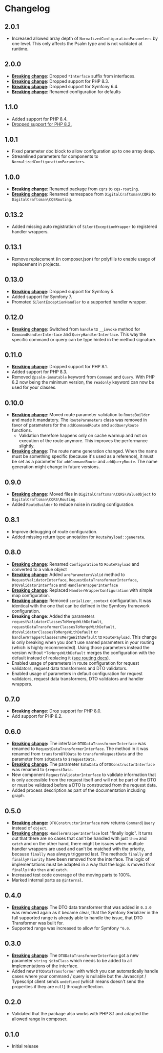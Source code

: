# Changelog

## 2.0.1

- Increased allowed array depth of `NormalizedConfigurationParameters` by one level. This only affects the Psalm type and is not validated at runtime.

## 2.0.0

- **[Breaking change](./UPGRADE.md#dropped-interface-suffix-from-interfaces)**: Dropped `*Interface` suffix from interfaces.
- **[Breaking change](./UPGRADE.md#dropped-support-for-php-83)**: Dropped support for PHP 8.3.
- **[Breaking change](./UPGRADE.md#dropped-support-for-symfony-64)**: Dropped support for Symfony 6.4.
- **[Breaking change](./UPGRADE.md#renamed-configuration-for-defaults)**: Renamed configuration for defaults

## 1.1.0

- Added support for PHP 8.4.
- [Dropped support for PHP 8.2.](./UPGRADE.md#dropped-support-for-php-82)

## 1.0.1

- Fixed parameter doc block to allow configuration up to one array deep.
- Streamlined parameters for components to `NormalizedConfigurationParameters`.

## 1.0.0

- **[Breaking change](./UPGRADE.md#renamed-package)**: Renamed package from `cqrs` to `cqs-routing`.
- **[Breaking change](./UPGRADE.md#renamed-namespace)**: Renamed namespace from `DigitalCraftsman\CQRS` to `DigitalCraftsman\CQSRouting`.

## 0.13.2

- Added missing auto registration of `SilentExceptionWrapper` to registered handler wrappers.

## 0.13.1

- Remove replacement (in composer.json) for polyfills to enable usage of replacement in projects.

## 0.13.0

- **[Breaking change](./UPGRADE.md#upgrade-to-at-least-symfony-64)**: Dropped support for Symfony 5.
- Added support for Symfony 7.
- Promoted `SilentExceptionHandler` to a supported handler wrapper.

## 0.12.0

- **[Breaking change](./UPGRADE.md#switched-handler-methods)**: Switched from `handle` to `__invoke` method for `CommandHandlerInterface` and `QueryHandlerInterface`. This way the specific command or query can be type hinted in the method signature.

## 0.11.0

- **[Breaking change](./UPGRADE.md#upgrade-to-at-least-php-82)**: Dropped support for PHP 8.1.
- Added support for PHP 8.3.
- Removed `@psalm-immutable` keyword from `Command` and `Query`. With PHP 8.2 now being the minimum version, the `readonly` keyword can now be used for your classes.

## 0.10.0

- **[Breaking change](./UPGRADE.md#moved-route-parameter-validation-to-routebuilder-and-made-it-mandatory)**: Moved route parameter validation to `RouteBuilder` and made it mandatory. The `RouteParameters` class was removed in favor of parameters for the `addCommandRoute` and `addQueryRoute` functions.
  - Validation therefore happens only on cache warmup and not on execution of the route anymore. This improves the performance slightly.
- **[Breaking change](./UPGRADE.md#the-route-name-generation-changed)**: The route name generation changed. When the name must be something specific (because it's used as a reference), it must be set as a parameter for `addCommandRoute` and `addQueryRoute`. The name generation might change in future versions. 

## 0.9.0

- **[Breaking change](./UPGRADE.md#moved-files-in-digitalcraftsmancqrsvalueobject-to-digitalcraftsmancqrsrouting)**: Moved files in `DigitalCraftsman\CQRS\ValueObject` to `DigitalCraftsman\CQRS\Routing`.
- Added `RouteBuilder` to reduce noise in routing configuration.

## 0.8.1

- Improve debugging of route configuration.
- Added missing return type annotation for `RoutePayload::generate`.

## 0.8.0

- **[Breaking change](./UPGRADE.md#renamed-configuration-to-routepayload-and-converted-to-a-value-object)**: Renamed `Configuration` to `RoutePayload` and converted to a value object
- **[Breaking change](./UPGRADE.md#new-method-for-requestvalidatorinterface-requestdatatransformerinterface-dtovalidatorinterface-and-handlerwrapperinterface)**: Added `areParametersValid` method to `RequestValidatorInterface`, `RequestDataTransformerInterface`, `DTOValidatorInterface` and `HandlerWrapperInterface`
- **[Breaking change](./UPGRADE.md#update-handler-wrapper-configuration)**: Replaced `HandlerWrapperConfiguration` with simple map configuration.
- **[Breaking change](./UPGRADE.md#removed-serializer_context-configuration)**: Removed `serializer_context` configuration. It was identical with the one that can be defined in the Symfony framework configuration.
- **Breaking change**: Added the parameters `requestValidatorClassesToMergeWithDefault`, `requestDataTransformerClassesToMergeWithDefault`, `dtoValidatorClassesToMergeWithDefault` or `handlerWrapperClassesToMergeWithDefault` to `RoutePayload`. This change is only breaking when you don't use named parameters in your routing (which is highly recommended). Using those parameters instead the version without `*ToMergeWithDefault` merges the configuration with the default instead of replacing it ([see routing docs](./docs/routing.md#merge-configuration-from-request-validators-request-data-transformers-dto-validators-and-handler-wrappers-with-default)).
- Enabled usage of parameters in route configuration for request validators, request data transformers and DTO validators.
- Enabled usage of parameters in default configuration for request validators, request data transformers, DTO validators and handler wrappers.

## 0.7.0

- **[Breaking change](./UPGRADE.md#upgrade-to-at-least-php-81)**: Drop support for PHP 8.0.
- Add support for PHP 8.2.

## 0.6.0

- **[Breaking change](./UPGRADE.md#interface-dtodatatransformerinterface-was-renamed-to-requestdatatransformerinterface):** The interface `DTODataTransformerInterface` was renamed to `RequestDataTransformerInterface`. The method in it was renamed from `transformDTOData` to `transformRequestData` and the parameter from `$dtoData` to `$requestData`.
- **[Breaking change](./UPGRADE.md#request-data-parameter-in-dtoconstructorinterface):** The parameter `$dtoData` of `DTOConstructorInterface` was renamed to `$requestData`.
- New component `RequestValidatorInterface` to validate information that is only accessible from the request itself and will not be part of the DTO or must be validated before a DTO is constructed from the request data.
- Added process description as part of the documentation including graph.

## 0.5.0

- **[Breaking change](./UPGRADE.md#more-specific-return-type-for-dtoconstructorinterface):** `DTOConstructorInterface` now returns `Command|Query` instead of `object`.
- **[Breaking change](./UPGRADE.md#removed-finally-logic-in-handlerwrapperinterface):** `HandlerWrapperInterface` lost "finally logic". It turns out that there are no cases that can't be handled with just `then` and `catch` and on the other hand, there might be issues when multiple handler wrappers are used and can't be matched with the priority, because `finally` was always triggered last. The methods `finally` and `finallyPriority` have been removed from the interface. The logic of implementations must be adapted in a way that the logic is moved from `finally` into `then` and `catch`.
- Increased test code coverage of the moving parts to 100%.
- Marked internal parts as `@internal`.

## 0.4.0

- **[Breaking change](./UPGRADE.md#removed-nullableasoptionalpropertiesdtodatatransformer):** The DTO data transformer that was added in `0.3.0` was removed again as it became clear, that the Symfony Serializer in the full supported range is already able to handle the issue, that DTO Transformer was built for.
- Supported range was increased to allow for Symfony `^6.0`.

## 0.3.0

- **[Breaking change](./UPGRADE.md#new-parameter-string-dtoclass-for-dtodatatransformerinterface):** The `DTODataTransformerInterface` got a new parameter `string $dtoClass` which needs to be added to all implementations of the interface.
- Added new `DTODataTransformer` with which you can automatically handle cases where your command / query is nullable but the Javascript / Typescript client sends `undefined` (which means doesn't send the properties if they are `null`) through reflection.

## 0.2.0

- Validated that the package also works with PHP 8.1 and adapted the allowed range in composer.

## 0.1.0

- Initial release

